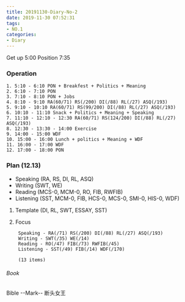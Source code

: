 ```yaml
---
title: 20191130-Diary-No-2
date: 2019-11-30 07:52:31
tags:
- NO.1
categories:
- Diary
---
```

Get up 5:00 Position 7:35

### Operation
	1. 5:10 - 6:10 PON + Breakfest + Politics + Meaning
	2. 6:10 - 7:10 PON
	3. 7:10 - 8:10 PON + Jobs
	4. 8:10 - 9:10 RA(60/71) RS(/200) DI(/88) RL(/27) ASQ(/193)
	5. 9:10 - 10:10 RA(60/71) RS(99/200) DI(/88) RL(/27) ASQ(/193)
	6. 10:10 - 11:10 Snack + Politics + Meaning + Speaking
	7. 11:10 - 12:10 - 12:30 RA(60/71) RS(124/200) DI(/88) RL(/27) ASQ(/193)
	8. 12:30 - 13:30 - 14:00 Exercise
	9. 14:00 - 15:00 WDF 
	10. 15:00 - 16:00 Lunch + politics + Meaning + WDF
	11. 16:00 - 17:00 WDF
	12. 17:00 - 18:00 PON
	

### Plan (12.13)
* Speaking (RA, RS, DI, RL, ASQ)
* Writing (SWT, WE)
* Reading (MCS-0, MCM-0, RO, FIB, RWFIB)
* Listening (SST, MCM-0, FIB, HCS-0, MCS-0, SMI-0, HIS-0, WDF)
1. Template (DI, RL, SWT, ESSAY, SST)
2. Focus

		Speaking - RA(/71) RS(/200) DI(/88) RL(/27) ASQ(/193)
		Writing - SWT(/35) WE(/14)
		Reading - RO(/47) FIB(/73) RWFIB(/45) 
		Listening - SST(/49) FIB(/14) WDF(/170) 

		(13 items)


###### Book
Bible --Mark--
断头女王
